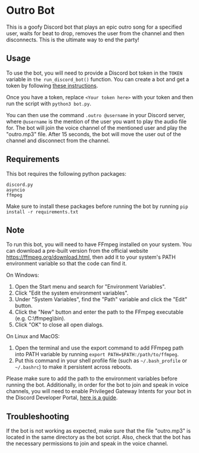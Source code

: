 # Outro Bot

This is a goofy Discord bot that plays an epic outro song for a specified user, waits for beat to drop, removes the user from the channel and then disconnects. This is the ultimate way to end the party!
## Usage

To use the bot, you will need to provide a Discord bot token in the `TOKEN` variable in `the run_discord_bot()` function. You can create a bot and get a token by following [these instructions](https://discordpy.readthedocs.io/en/latest/discord.html).

Once you have a token, replace `<Your token here>` with your token and then run the script with `python3 bot.py`.

You can then use the command `.outro @username` in your Discord server, where `@username` is the mention of the user you want to play the audio file for. The bot will join the voice channel of the mentioned user and play the "outro.mp3" file. After 15 seconds, the bot will move the user out of the channel and disconnect from the channel.
## Requirements

This bot requires the following python packages:

    discord.py
    asyncio
    ffmpeg

Make sure to install these packages before running the bot by running `pip install -r requirements.txt`
## Note

To run this bot, you will need to have FFmpeg installed on your system. You can download a pre-built version from the official website https://ffmpeg.org/download.html, then add it to your system's PATH environment variable so that the code can find it.

On Windows:

1. Open the Start menu and search for "Environment Variables".
2. Click "Edit the system environment variables".
3. Under "System Variables", find the "Path" variable and click the "Edit" button.
4. Click the "New" button and enter the path to the FFmpeg executable (e.g. C:\ffmpeg\bin).
5. Click "OK" to close all open dialogs.

On Linux and MacOS:

1. Open the terminal and use the export command to add FFmpeg path into PATH variable by running `export PATH=$PATH:/path/to/ffmpeg`.
2. Put this command in your shell profile file (such as `~/.bash_profile` or `~/.bashrc`) to make it persistent across reboots.

Please make sure to add the path to the environment variables before running the bot.
Additionally, in order for the bot to join and speak in voice channels, you will need to enable Privileged Gateway Intents for your bot in the Discord Developer Portal, [here is a guide](https://discordpy.readthedocs.io/en/stable/intents.html#privileged-intents).
## Troubleshooting

If the bot is not working as expected, make sure that the file "outro.mp3" is located in the same directory as the bot script. Also, check that the bot has the necessary permissions to join and speak in the voice channel.

